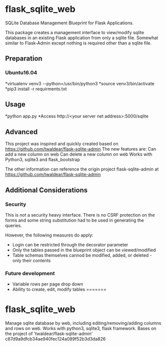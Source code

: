 # flask_sqlite_web
SQLite Database Management Blueprint for Flask Applications. 

This package creates a management interface to view/modify sqlite databases in an existing Flask application from only a sqlite file. Somewhat similar to Flask-Admin except nothing is required other than a sqlite file.

## Preparation
### Ubuntu16.04
  *virtualenv venv3 --python=/usr/bin/python3
  *source venv3/bin/activate
  *pip3 install -r requirments.txt

## Usage
  *python app.py
  *Access http://\<your server net address\>:5000/sqlite

## Advanced
This project was inspired and quickly created based on https://github.com/twaldear/flask-sqlite-admin
The new features are:
	Can add a new column on web
	Can delete a new column on web
	Works with Python3, sqlite3 and flask_bootstrap

The other information can reference the origin project flask-sqlite-admin at https://github.com/twaldear/flask-sqlite-admin


## Additional Considerations
### Security
This is not a security heavy interface. There is no CSRF protection on the forms and some string substitution had to be used in generating the queries.

However, the following measures do apply:
* Login can be restricted through the decorator parameter
* Only the tables passed in the blueprint object can be viewed/modified
* Table schemas themselves cannod be modified, added, or deleted - only their contents

### Future development
* Variable rows per page drop down
* Ability to create, edit, modify tables
=======
# flask_sqlite_web
Manage sqlite database by web, including editing/removing/adding columns and rows on web. Works with python3, sqlite3, flask framework. Bases on the project of 'twaldear/flask-sqlite-admin' 
c87d9a9dfcb34ae940fec124a089f52b3d3da826
